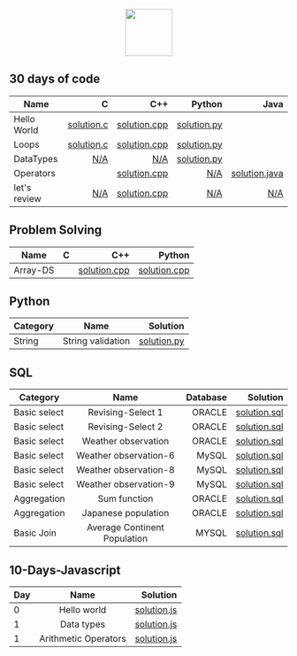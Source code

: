 <p align="center">
    <a href="https://github.com/omonimus1/">
        <img height=85 src="https://d3keuzeb2crhkn.cloudfront.net/hackerrank/assets/styleguide/logo_wordmark-f5c5eb61ab0a154c3ed9eda24d0b9e31.svg">
    </a>
</p>

## 30 days of code

| Name     |   C   |    C++ | Python | Java   | 
|----------|------:|-------:|-------:|-------:|
| Hello World|[solution.c](30-days-of-code/hello-world/solution.c)|[solution.cpp](30-days-of-code/hello-world/solution.cpp)|[solution.py](30-days-of-code/hello-world/solution.py)| |
| Loops|[solution.c]()|[solution.cpp](30-days-of-code/loops/solution.cpp)|[solution.py](30-days-of-code/loops/solution.py) || |
| DataTypes |[N/A](https://github.com/omonimus1/HackerRank-Solutions)|[N/A](https://github.com/omonimus1/HackerRank-Solutions)|[solution.py](30-days-of-code/data-types/solution.cpp)| 
| Operators |[]()|[solution.cpp](30-days-of-code/operators/solution.cpp)|[N/A](https://github.com/omonimus1/HackerRank-Solutions)| [solution.java](30-days-of-code/operators/solution.java) |
|let's review |[N/A](https://github.com/omonimus1/HackerRank-Solutions)|[solution.cpp](30-days-of-code/lets-review/solution.cpp)|[N/A](https://github.com/omonimus1/HackerRank-Solutions)| [N/A](https://github.com/omonimus1/HackerRank-Solutions) |

## Problem Solving
| Name     |  C               | C++       |Python     |
|----------|:----------------:|----------:|----------:|
| Array-DS |                  |[solution.cpp](problem-solving/array-ds/solution.cpp)| [solution.cpp](problem-solving/array-ds/solution.py)|


## Python 

| Category  |      Name       |  Solution|
|----------|:----------------:|----------:|
| String   |String validation |[solution.py](python/string/string_validation.py)|


## SQL 
| Category    |     Name        |   Database|  Solution |
|-------------|:---------------:|----------:|----------:|
|Basic select|Revising-Select 1|ORACLE|[solution.sql](sql/basic-select/revising-select-query-1.sql)|
|Basic select|Revising-Select 2|ORACLE|[solution.sql](sql/basic-select/revising-select-query2.sql)|
|Basic select|Weather observation|ORACLE|[solution.sql](sql/basic-select/weather-observation-3.sql)|
|Basic select|Weather observation-6|MySQL|[solution.sql](sql/basic-select/weather-observation-6.sql)|
|Basic select|Weather observation-8|MySQL|[solution.sql](sql/basic-select/weather-observation-8.sql)|
|Basic select|Weather observation-9|MySQL|[solution.sql](sql/basic-select/weather-station-9.sql)|
|Aggregation | Sum function | ORACLE | [solution.sql](sql/aggregation/sum-function.sql)|
|Aggregation | Japanese population | ORACLE | [solution.sql](sql/aggregation/japan-population.sql)|
|Basic Join|Average Continent Population|MYSQL|[solution.sql](sql/basic-join/average-continent-population.sql)|


## 10-Days-Javascript 

|Day|      Name |  Solution|
|---|:---------:|----------:|
| 0 |Hello world|[solution.js](10-days-javascript/hello-world.js)|
| 1 |Data types|[solution.js](10-days-javascript/data-types.js)|
| 1 |Arithmetic Operators|[solution.js](10-days-javascript/arithmetic-operators.js)|


